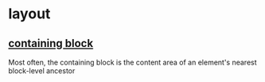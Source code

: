 # layout

## [containing block](https://developer.mozilla.org/en-US/docs/Web/CSS/Containing_block)

Most often, the containing block is the content area of an element's nearest block-level ancestor
